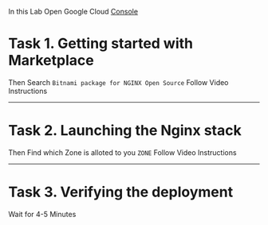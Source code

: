 In this Lab Open Google Cloud [Console](https://console.cloud.google.com/)
# Task 1. Getting started with Marketplace
Then Search `Bitnami package for NGINX Open Source`
Follow Video Instructions

---

# Task 2. Launching the Nginx stack
Then Find which Zone is alloted to you `ZONE`
Follow Video Instructions

---

# Task 3. Verifying the deployment
Wait for 4-5 Minutes

